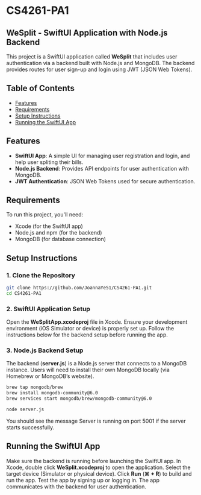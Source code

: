 # CS4261-PA1

## WeSplit - SwiftUI Application with Node.js Backend

This project is a SwiftUI application called **WeSplit** that includes user authentication via a backend built with Node.js and MongoDB. The backend provides routes for user sign-up and login using JWT (JSON Web Tokens).

## Table of Contents

- [Features](#features)
- [Requirements](#requirements)
- [Setup Instructions](#setup-instructions)
- [Running the SwiftUI App](#running-the-swiftui-app)

## Features

- **SwiftUI App**: A simple UI for managing user registration and login, and help user spliting their bills.
- **Node.js Backend**: Provides API endpoints for user authentication with MongoDB.
- **JWT Authentication**: JSON Web Tokens used for secure authentication.

## Requirements

To run this project, you'll need:

- Xcode (for the SwiftUI app)
- Node.js and npm (for the backend)
- MongoDB (for database connection)

## Setup Instructions

### 1. Clone the Repository

```bash
git clone https://github.com/JoannaYe51/CS4261-PA1.git
cd CS4261-PA1
```

### 2. SwiftUI Application Setup
Open the **WeSplitApp.xcodeproj** file in Xcode.
Ensure your development environment (iOS Simulator or device) is properly set up.
Follow the instructions below for the backend setup before running the app.

### 3. Node.js Backend Setup
The backend (**server.js**) is a Node.js server that connects to a MongoDB instance. Users will need to install their own MongoDB locally (via Homebrew or MongoDB’s website).

```bash
brew tap mongodb/brew
brew install mongodb-community@6.0
brew services start mongodb/brew/mongodb-community@6.0

node server.js
```

You should see the message Server is running on port 5001 if the server starts successfully.

## Running the SwiftUI App
Make sure the backend is running before launching the SwiftUI app.
In Xcode, double click **WeSplit.xcodeproj** to open the application. 
Select the target device (Simulator or physical device).
Click **Run** (**⌘ + R**) to build and run the app.
Test the app by signing up or logging in. The app communicates with the backend for user authentication.

